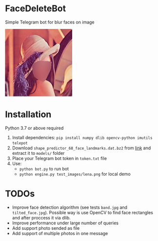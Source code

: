# FaceDeleteBot
Simple Telegram bot for blur faces on image

![](example.jpg)

# Installation
Python 3.7 or above required
1. Install dependencies: `pip install numpy dlib opencv-python imutils telepot`
2. Download `shape_predictor_68_face_landmarks.dat.bz2` from [link](https://github.com/davisking/dlib-models/raw/master/shape_predictor_68_face_landmarks.dat.bz2) and extract it to `models/` folder
3. Place your Telegram bot token in `token.txt` file
4. Use:
	* `python bot.py` to run bot 
	* `python engine.py test_images/lena.png` for local demo

# TODOs
* Improve face detection algorithm (see tests `band.jpg` and `tilted_face.jpg`). Possible way is use OpenCV to find face rectangles and after proccess it via dlib.
* Improve performance under large number of queries
* Add support photo sended as file
* Add support of multiple photos in one message